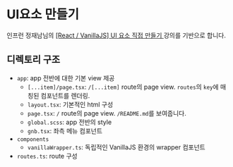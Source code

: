 # UI요소 만들기

인프런 정재남님의 [[React / VanillaJS] UI 요소 직접 만들기 ](https://www.inflearn.com/course/react-vanillajs-ui%EC%9A%94%EC%86%8C%EB%A7%8C%EB%93%A4%EA%B8%B0-part1) 강의를 기반으로 합니다.

## 디렉토리 구조

-   `app`: app 전반에 대한 기본 view 제공
    -   `[...item]/page.tsx`: `/[...item]` route의 page view. `routes`의 `key`에 매칭된 컴포넌트를 렌더링.
    -   `layout.tsx`: 기본적인 html 구성
    -   `page.tsx`: `/` route의 page view. `/README.md`를 보여줍니다.
    -   `global.scss`: app 전반의 style
    -   `gnb.tsx`: 좌측 메뉴 컴포넌트
-   `components`
    -   `vanillaWrapper.ts`: 독립적인 VanillaJS 환경의 wrapper 컴포넌트
-   `routes.ts`: route 구성
